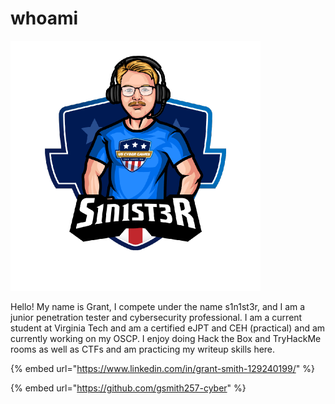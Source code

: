 # whoami

![](../../.gitbook/assets/55564824.png)

Hello! My name is Grant, I compete under the name s1n1st3r, and I am a junior penetration tester and cybersecurity professional. I am a current student at Virginia Tech and am a certified eJPT and CEH (practical) and am currently working on my OSCP. I enjoy doing Hack the Box and TryHackMe rooms as well as CTFs and am practicing my writeup skills here.

{% embed url="https://www.linkedin.com/in/grant-smith-129240199/" %}

{% embed url="https://github.com/gsmith257-cyber" %}
